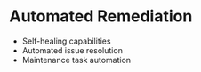 # Automated Remediation
- Self-healing capabilities
- Automated issue resolution
- Maintenance task automation
